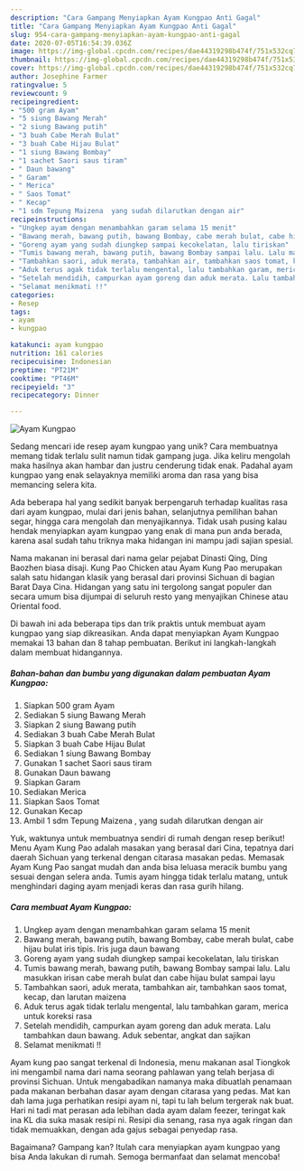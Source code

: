 ```yaml
---
description: "Cara Gampang Menyiapkan Ayam Kungpao Anti Gagal"
title: "Cara Gampang Menyiapkan Ayam Kungpao Anti Gagal"
slug: 954-cara-gampang-menyiapkan-ayam-kungpao-anti-gagal
date: 2020-07-05T16:54:39.036Z
image: https://img-global.cpcdn.com/recipes/dae44319298b474f/751x532cq70/ayam-kungpao-foto-resep-utama.jpg
thumbnail: https://img-global.cpcdn.com/recipes/dae44319298b474f/751x532cq70/ayam-kungpao-foto-resep-utama.jpg
cover: https://img-global.cpcdn.com/recipes/dae44319298b474f/751x532cq70/ayam-kungpao-foto-resep-utama.jpg
author: Josephine Farmer
ratingvalue: 5
reviewcount: 9
recipeingredient:
- "500 gram Ayam"
- "5 siung Bawang Merah"
- "2 siung Bawang putih"
- "3 buah Cabe Merah Bulat"
- "3 buah Cabe Hijau Bulat"
- "1 siung Bawang Bombay"
- "1 sachet Saori saus tiram"
- " Daun bawang"
- " Garam"
- " Merica"
- " Saos Tomat"
- " Kecap"
- "1 sdm Tepung Maizena  yang sudah dilarutkan dengan air"
recipeinstructions:
- "Ungkep ayam dengan menambahkan garam selama 15 menit"
- "Bawang merah, bawang putih, bawang Bombay, cabe merah bulat, cabe hijau bulat iris tipis. Iris juga daun bawang"
- "Goreng ayam yang sudah diungkep sampai kecokelatan, lalu tiriskan"
- "Tumis bawang merah, bawang putih, bawang Bombay sampai lalu. Lalu masukkan irisan cabe merah bulat dan cabe hijau bulat sampai layu"
- "Tambahkan saori, aduk merata, tambahkan air, tambahkan saos tomat, kecap, dan larutan maizena"
- "Aduk terus agak tidak terlalu mengental, lalu tambahkan garam, merica untuk koreksi rasa"
- "Setelah mendidih, campurkan ayam goreng dan aduk merata. Lalu tambahkan daun bawang. Aduk sebentar, angkat dan sajikan"
- "Selamat menikmati !!"
categories:
- Resep
tags:
- ayam
- kungpao

katakunci: ayam kungpao 
nutrition: 161 calories
recipecuisine: Indonesian
preptime: "PT21M"
cooktime: "PT46M"
recipeyield: "3"
recipecategory: Dinner

---
```



![Ayam Kungpao](https://img-global.cpcdn.com/recipes/dae44319298b474f/751x532cq70/ayam-kungpao-foto-resep-utama.jpg)

Sedang mencari ide resep ayam kungpao yang unik? Cara membuatnya memang tidak terlalu sulit namun tidak gampang juga. Jika keliru mengolah maka hasilnya akan hambar dan justru cenderung tidak enak. Padahal ayam kungpao yang enak selayaknya memiliki aroma dan rasa yang bisa memancing selera kita.

Ada beberapa hal yang sedikit banyak berpengaruh terhadap kualitas rasa dari ayam kungpao, mulai dari jenis bahan, selanjutnya pemilihan bahan segar, hingga cara mengolah dan menyajikannya. Tidak usah pusing kalau hendak menyiapkan ayam kungpao yang enak di mana pun anda berada, karena asal sudah tahu triknya maka hidangan ini mampu jadi sajian spesial.

Nama makanan ini berasal dari nama gelar pejabat Dinasti Qing, Ding Baozhen biasa disaji. Kung Pao Chicken atau Ayam Kung Pao merupakan salah satu hidangan klasik yang berasal dari provinsi Sichuan di bagian Barat Daya Cina. Hidangan yang satu ini tergolong sangat populer dan secara umum bisa dijumpai di seluruh resto yang menyajikan Chinese atau Oriental food.


Di bawah ini ada beberapa tips dan trik praktis untuk membuat ayam kungpao yang siap dikreasikan. Anda dapat menyiapkan Ayam Kungpao memakai 13 bahan dan 8 tahap pembuatan. Berikut ini langkah-langkah dalam membuat hidangannya.

<!--inarticleads1-->

##### Bahan-bahan dan bumbu yang digunakan dalam pembuatan Ayam Kungpao:

1. Siapkan 500 gram Ayam
1. Sediakan 5 siung Bawang Merah
1. Siapkan 2 siung Bawang putih
1. Sediakan 3 buah Cabe Merah Bulat
1. Siapkan 3 buah Cabe Hijau Bulat
1. Sediakan 1 siung Bawang Bombay
1. Gunakan 1 sachet Saori saus tiram
1. Gunakan  Daun bawang
1. Siapkan  Garam
1. Sediakan  Merica
1. Siapkan  Saos Tomat
1. Gunakan  Kecap
1. Ambil 1 sdm Tepung Maizena , yang sudah dilarutkan dengan air


Yuk, waktunya untuk membuatnya sendiri di rumah dengan resep berikut! Menu Ayam Kung Pao adalah masakan yang berasal dari Cina, tepatnya dari daerah Sichuan yang terkenal dengan citarasa masakan pedas. Memasak Ayam Kung Pao sangat mudah dan anda bisa leluasa meracik bumbu yang sesuai dengan selera anda. Tumis ayam hingga tidak terlalu matang, untuk menghindari daging ayam menjadi keras dan rasa gurih hilang. 

<!--inarticleads2-->

##### Cara membuat Ayam Kungpao:

1. Ungkep ayam dengan menambahkan garam selama 15 menit
1. Bawang merah, bawang putih, bawang Bombay, cabe merah bulat, cabe hijau bulat iris tipis. Iris juga daun bawang
1. Goreng ayam yang sudah diungkep sampai kecokelatan, lalu tiriskan
1. Tumis bawang merah, bawang putih, bawang Bombay sampai lalu. Lalu masukkan irisan cabe merah bulat dan cabe hijau bulat sampai layu
1. Tambahkan saori, aduk merata, tambahkan air, tambahkan saos tomat, kecap, dan larutan maizena
1. Aduk terus agak tidak terlalu mengental, lalu tambahkan garam, merica untuk koreksi rasa
1. Setelah mendidih, campurkan ayam goreng dan aduk merata. Lalu tambahkan daun bawang. Aduk sebentar, angkat dan sajikan
1. Selamat menikmati !!


Ayam kung pao sangat terkenal di Indonesia, menu makanan asal Tiongkok ini mengambil nama dari nama seorang pahlawan yang telah berjasa di provinsi Sichuan. Untuk mengabadikan namanya maka dibuatlah penamaan pada makanan berbahan dasar ayam dengan citarasa yang pedas. Mat kan dah lama juga perhatikan resipi ayam ni, tapi tu lah belum tergerak nak buat. Hari ni tadi mat perasan ada lebihan dada ayam dalam feezer, teringat kak ina KL dia suka masak resipi ni. Resipi dia senang, rasa nya agak ringan dan tidak memuakkan, dengan ada gajus sebagai penyedap rasa. 

Bagaimana? Gampang kan? Itulah cara menyiapkan ayam kungpao yang bisa Anda lakukan di rumah. Semoga bermanfaat dan selamat mencoba!

